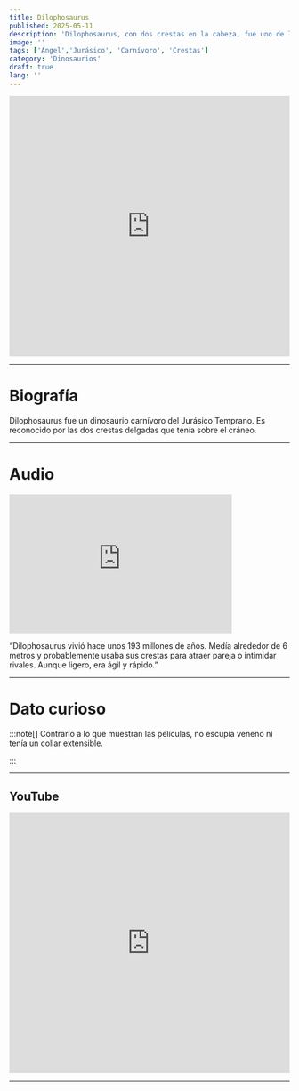 ```yaml
---
title: Dilophosaurus
published: 2025-05-11
description: 'Dilophosaurus, con dos crestas en la cabeza, fue uno de los primeros depredadores grandes.'
image: ''
tags: ['Angel','Jurásico', 'Carnívoro', 'Crestas']
category: 'Dinosaurios'
draft: true 
lang: ''
---
```

<iframe width="100%" height="468" src="https://drive.google.com/file/d/1GUL6Yhu3DjKIbsyUKr06H0WbFw9nlItP/preview" frameborder="0" allowfullscreen></iframe>

---

# Biografía
Dilophosaurus fue un dinosaurio carnívoro del Jurásico Temprano. Es reconocido por las dos crestas delgadas que tenía sobre el cráneo.

---
# Audio

<iframe width="400" height="250" src="https://drive.google.com/file/d/1yC3dg3PlpL4yFrhytKxFFbzue9zAPWgx/preview" frameborder="0" allowfullscreen></iframe>

“Dilophosaurus vivió hace unos 193 millones de años. Medía alrededor de 6 metros y probablemente usaba sus crestas para atraer pareja o intimidar rivales. Aunque ligero, era ágil y rápido.”

---

# Dato curioso
:::note[]
Contrario a lo que muestran las películas, no escupía veneno ni tenía un collar extensible.

:::

---
## YouTube

<iframe width="100%" height="468" src="https://www.youtube.com/embed/EQkJQDEyOmc?si=Ve0G3hIEywmSza9u" title="YouTube video player" frameborder="0" allow="accelerometer; autoplay; clipboard-write; encrypted-media; gyroscope; picture-in-picture; web-share" allowfullscreen></iframe>

---